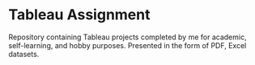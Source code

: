 # Tableau Assignment
Repository containing Tableau projects completed by me for academic, self-learning, and hobby purposes. Presented in the form of PDF, Excel datasets.
